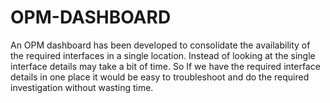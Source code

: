 # OPM-DASHBOARD

An OPM dashboard has been developed to consolidate the availability of the required interfaces in a single location.
Instead of looking at the single interface details may take a bit of time. So If we have the required interface details in one place it would be easy to troubleshoot and do the required investigation without wasting time.
